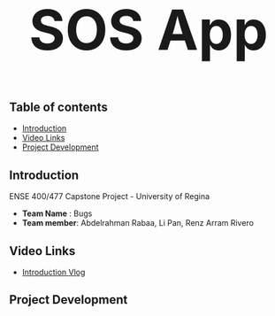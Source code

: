 <h1 align="center" style="font-size:100px" >
  SOS App
</h1>

## Table of contents
- [Introduction](#introduction)
- [Video Links](#video-links)
- [Project Development](#project-development)


## Introduction
ENSE 400/477 Capstone Project - University of Regina 
- **Team Name** : Bugs
- **Team member**: Abdelrahman Rabaa, Li Pan, Renz Arram Rivero

## Video Links
- [Introduction Vlog]()

## Project Development
